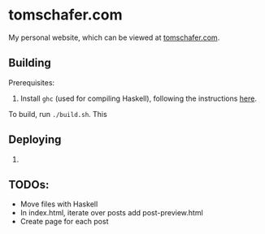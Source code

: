 # tomschafer.com

My personal website, which can be viewed at [tomschafer.com](https://tomschafer.com/).

## Building

Prerequisites:

1. Install `ghc` (used for compiling Haskell), following the instructions [here](https://www.haskell.org/downloads/).

To build, run `./build.sh`. This <TODO>

## Deploying

1. <TODO>

## TODOs:

- Move files with Haskell
- In index.html, iterate over posts add post-preview.html
- Create page for each post
